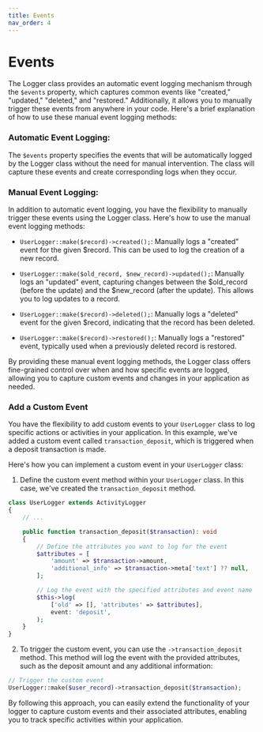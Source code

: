```yaml
---
title: Events
nav_order: 4
---
```


# Events

The Logger class provides an automatic event logging mechanism through the `$events` property, which captures common events like "created," "updated," "deleted," and "restored." Additionally, it allows you to manually trigger these events from anywhere in your code. Here's a brief explanation of how to use these manual event logging methods:

### Automatic Event Logging:

The `$events` property specifies the events that will be automatically logged by the Logger class without the need for manual intervention. The class will capture these events and create corresponding logs when they occur.


### Manual Event Logging:

In addition to automatic event logging, you have the flexibility to manually trigger these events using the Logger class. Here's how to use the manual event logging methods:


- `UserLogger::make($record)->created();`: Manually logs a "created" event for the given $record. This can be used to log the creation of a new record.

- `UserLogger::make($old_record, $new_record)->updated();`: Manually logs an "updated" event, capturing changes between the $old_record (before the update) and the $new_record (after the update). This allows you to log updates to a record.

- `UserLogger::make($record)->deleted();`: Manually logs a "deleted" event for the given $record, indicating that the record has been deleted.

- `UserLogger::make($record)->restored();`: Manually logs a "restored" event, typically used when a previously deleted record is restored.

By providing these manual event logging methods, the Logger class offers fine-grained control over when and how specific events are logged, allowing you to capture custom events and changes in your application as needed.


### Add a Custom Event

You have the flexibility to add custom events to your `UserLogger` class to log specific actions or activities in your application. In this example, we've added a custom event called `transaction_deposit`, which is triggered when a deposit transaction is made.

Here's how you can implement a custom event in your `UserLogger` class:


1. Define the custom event method within your `UserLogger` class. In this case, we've created the `transaction_deposit` method.

```php
class UserLogger extends ActivityLogger
{
    // ...

    public function transaction_deposit($transaction): void
    {
        // Define the attributes you want to log for the event
        $attributes = [
            'amount' => $transaction->amount,
            'additional_info' => $transaction->meta['text'] ?? null,
        ];

        // Log the event with the specified attributes and event name
        $this->log(
            ['old' => [], 'attributes' => $attributes],
            event: 'deposit',
        );
    }
}
```

2. To trigger the custom event, you can use the `->transaction_deposit` method. This method will log the event with the provided attributes, such as the deposit amount and any additional information:

```php
// Trigger the custom event
UserLogger::make($user_record)->transaction_deposit($transaction);
```

By following this approach, you can easily extend the functionality of your logger to capture custom events and their associated attributes, enabling you to track specific activities within your application.

